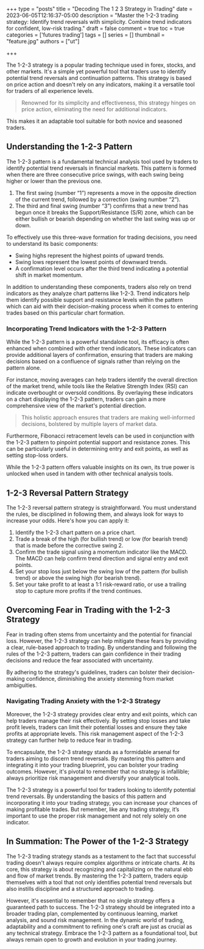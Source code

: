 +++
type = "posts"
title = "Decoding The 1 2 3 Strategy in Trading"
date =  2023-06-05T12:16:37-05:00
description = "Master the 1-2-3 trading strategy: Identify trend reversals with simplicity. Combine trend indicators for confident, low-risk trading."
draft = false
comment = true
toc = true
categories = ['futures trading']
tags = []
series = []
thumbnail = "feature.jpg"
authors = ["ut"]

+++

The 1-2-3 strategy is a popular trading technique used in forex, stocks, and other markets. It's a simple yet powerful tool that traders use to identify potential trend reversals and continuation patterns. This strategy is based on price action and doesn't rely on any indicators, making it a versatile tool for traders of all experience levels.

> Renowned for its simplicity and effectiveness, this strategy hinges on price action, eliminating the need for additional indicators.

This makes it an adaptable tool suitable for both novice and seasoned traders.

## Understanding the 1-2-3 Pattern

The 1-2-3 pattern is a fundamental technical analysis tool used by traders to identify potential trend reversals in financial markets. This pattern is formed when there are three consecutive price swings, with each swing being higher or lower than the previous one. 

1. The first swing (number “1”) represents a move in the opposite direction of the current trend, followed by a correction (swing number “2”).
2. The third and final swing (number “3”) confirms that a new trend has begun once it breaks the Support/Resistance (S/R) zone, which can be either bullish or bearish depending on whether the last swing was up or down.

To effectively use this three-wave formation for trading decisions, you need to understand its basic components:

- Swing highs represent the highest points of upward trends.
- Swing lows represent the lowest points of downward trends.
- A confirmation level occurs after the third trend indicating a potential shift in market momentum.

In addition to understanding these components, traders also rely on trend indicators as they analyze chart patterns like 1-2-3. Trend indicators help them identify possible support and resistance levels within the pattern which can aid with their decision-making process when it comes to entering trades based on this particular chart formation.


### Incorporating Trend Indicators with the 1-2-3 Pattern

While the 1-2-3 pattern is a powerful standalone tool, its efficacy is often enhanced when combined with other trend indicators. These indicators can provide additional layers of confirmation, ensuring that traders are making decisions based on a confluence of signals rather than relying on the pattern alone.

For instance, moving averages can help traders identify the overall direction of the market trend, while tools like the Relative Strength Index (RSI) can indicate overbought or oversold conditions. By overlaying these indicators on a chart displaying the 1-2-3 pattern, traders can gain a more comprehensive view of the market's potential direction.

> This holistic approach ensures that traders are making well-informed decisions, bolstered by multiple layers of market data.

Furthermore, Fibonacci retracement levels can be used in conjunction with the 1-2-3 pattern to pinpoint potential support and resistance zones. This can be particularly useful in determining entry and exit points, as well as setting stop-loss orders.

While the 1-2-3 pattern offers valuable insights on its own, its true power is unlocked when used in tandem with other technical analysis tools.

## 1-2-3 Reversal Pattern Strategy

The 1-2-3 reversal pattern strategy is straightforward. You must understand the rules, be disciplined in following them, and always look for ways to increase your odds. Here's how you can apply it:

1. Identify the 1-2-3 chart pattern on a price chart.
2. Trade a break of the high (for bullish trend) or low (for bearish trend) that is made before the corrective swing 2.
3. Confirm the trade signal using a momentum indicator like the MACD. The MACD can help confirm trend direction and signal entry and exit points.
4. Set your stop loss just below the swing low of the pattern (for bullish trend) or above the swing high (for bearish trend).
5. Set your take profit to at least a 1:1 risk-reward ratio, or use a trailing stop to capture more profits if the trend continues.

## Overcoming Fear in Trading with the 1-2-3 Strategy

Fear in trading often stems from uncertainty and the potential for financial loss. However, the 1-2-3 strategy can help mitigate these fears by providing a clear, rule-based approach to trading. By understanding and following the rules of the 1-2-3 pattern, traders can gain confidence in their trading decisions and reduce the fear associated with uncertainty.

By adhering to the strategy's guidelines, traders can bolster their decision-making confidence, diminishing the anxiety stemming from market ambiguities.

### Navigating Trading Anxiety with the 1-2-3 Strategy
Moreover, the 1-2-3 strategy provides clear entry and exit points, which can help traders manage their risk effectively. By setting stop losses and take profit levels, traders can limit their potential losses and ensure they take profits at appropriate levels. This risk management aspect of the 1-2-3 strategy can further help to reduce fear in trading.

To encapsulate, the 1-2-3 strategy stands as a formidable arsenal for traders aiming to discern trend reversals. By mastering this pattern and integrating it into your trading blueprint, you can bolster your trading outcomes. However, it's pivotal to remember that no strategy is infallible; always prioritize risk management and diversify your analytical tools.

The 1-2-3 strategy is a powerful tool for traders looking to identify potential trend reversals. By understanding the basics of this pattern and incorporating it into your trading strategy, you can increase your chances of making profitable trades. But remember, like any trading strategy, it’s important to use the proper risk management and not rely solely on one indicator.

## In Summation: The Power of the 1-2-3 Strategy

The 1-2-3 trading strategy stands as a testament to the fact that successful trading doesn't always require complex algorithms or intricate charts. At its core, this strategy is about recognizing and capitalizing on the natural ebb and flow of market trends. By mastering the 1-2-3 pattern, traders equip themselves with a tool that not only identifies potential trend reversals but also instills discipline and a structured approach to trading.

However, it's essential to remember that no single strategy offers a guaranteed path to success. The 1-2-3 strategy should be integrated into a broader trading plan, complemented by continuous learning, market analysis, and sound risk management. In the dynamic world of trading, adaptability and a commitment to refining one's craft are just as crucial as any technical strategy. Embrace the 1-2-3 pattern as a foundational tool, but always remain open to growth and evolution in your trading journey.
